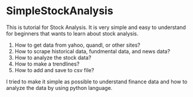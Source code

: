 # SimpleStockAnalysis

This is tutorial for Stock Analysis. It is very simple and easy to understand for beginners that wants to learn about stock analysis.

1. How to get data from yahoo, quandl, or other sites?
2. How to scrape historical data, fundmental data, and news data?
3. How to analyze the stock data?
4. How to make a trendlines?
5. How to add and save to csv file?

I tried to make it simple as possible to understand finance data and how to analyze the data by using python language.
